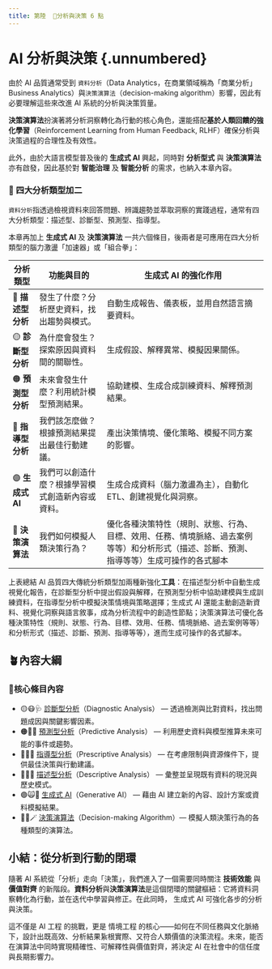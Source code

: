 ```yaml
---
title: 第陸  🔷分析與決策 6 點
---
```

# AI 分析與決策  {.unnumbered}

由於 AI 品質通常受到 `資料分析`（Data Analytics，在商業領域稱為「商業分析」Business Analytics）與`決策演算法`（decision-making algorithm）影響，因此有必要理解這些來改進 AI 系統的分析與決策質量。

**決策演算法**扮演著將分析洞察轉化為行動的核心角色，還能搭配**基於人類回饋的強化學習**（Reinforcement Learning from Human Feedback, RLHF）確保分析與決策過程的合理性及有效性。

此外，由於大語言模型普及後的 **生成式 AI** 興起，同時對 **分析型式** 與 **決策演算法** 亦有啟發，因此基於對 **智能治理** 及 **智能分析** 的需求，也納入本章內容。

### 🔷 四大分析類型加二

`資料分析`指透過檢視資料來回答問題、辨識趨勢並萃取洞察的實踐過程，通常有四大分析類型：描述型、診斷型、預測型、指導型。

本章再加上 **生成式 AI** 及 **決策演算法** 一共六個條目，後兩者是可應用在四大分析類型的腦力激盪「加速器」或「組合拳」：

| 分析類型          | 功能與目的                    | 生成式 AI 的強化作用                                                          |
| ------------- | ------------------------ | --------------------------------------------------------------------- |
| 🔵 **描述型分析**  | 發生了什麼？分析歷史資料，找出趨勢與模式。    | 自動生成報告、儀表板，並用自然語言摘要資料。                                                |
| 🟡 **診斷型分析**  | 為什麼會發生？探索原因與資料間的關聯性。     | 生成假設、解釋異常、模擬因果關係。                                                     |
| 🟠 **預測型分析**  | 未來會發生什麼？利用統計模型預測結果。      | 協助建模、生成合成訓練資料、解釋預測結果。                                                 |
| 🔴 **指導型分析**  | 我們該怎麼做？根據預測結果提出最佳行動建議。   | 產出決策情境、優化策略、模擬不同方案的影響。                                                |
| 🟣 **生成式 AI** | 我們可以創造什麼？根據學習模式創造新內容或資料。 | 生成合成資料（腦力激盪為主），自動化 ETL、創建視覺化與洞察。                                      |
| 🔁 **決策演算法**   | 我們如何模擬人類決策行為？            | 優化各種決策特性（規則、狀態、行為、目標、效用、任務、情境脈絡、過去案例等等）和分析形式（描述、診斷、預測、指導等等）生成可操作的各式腳本 |

上表總結 AI 品質四大傳統分析類型加兩種新強化**工具**：在描述型分析中自動生成視覺化報告，在診斷型分析中提出假設與解釋，在預測型分析中協助建模與生成訓練資料，在指導型分析中模擬決策情境與策略選擇；生成式 AI 還能主動創造新資料、視覺化洞察與語言敘事，成為分析流程中的創造性節點；決策演算法可優化各種決策特性（規則、狀態、行為、目標、效用、任務、情境脈絡、過去案例等等）和分析形式（描述、診斷、預測、指導等等），進而生成可操作的各式腳本。

## 🪴內容大綱

### 🌰核心條目內容

* 🟡😷🩺 [診斷型分析](06-01-analysis_diagnostic.zh-hant)（Diagnostic Analysis） — 透過檢測與比對資料，找出問題成因與關鍵影響因素。  
* 🟠🤠🔮 [預測型分析](06-02-analysis_predictive.zh-hant)（Predictive Analysis） — 利用歷史資料與模型推算未來可能的事件或趨勢。  
* 🔴🧐🧭 [指導型分析](06-03-analysis_prescriptive.zh-hant)（Prescriptive Analysis） — 在考慮限制與資源條件下，提供最佳決策與行動建議。  
* 🔵🤓📘 [描述型分析](06-04-analysis_descriptive.zh-hant)（Descriptive Analysis） — 彙整並呈現既有資料的現況與歷史模式。  
* 🟣🙀🎨 [生成式 AI](06-05-analysis_generative.zh-hant)（Generative AI） — 藉由 AI 建立新的內容、設計方案或資料模擬結果。  
* 🔁😽🪄 [決策演算法](06-06-decision_making_algorithm.zh-hant)（Decision-making Algorithm）— 模擬人類決策行為的各種類型的演算法。

## 小結：從分析到行動的閉環

隨著 AI 系統從「分析」走向「決策」，我們進入了一個需要同時關注 **技術效能** 與 **價值對齊** 的新階段。**資料分析**與**決策演算法**是這個閉環的關鍵樞紐：它將資料洞察轉化為行動，並在迭代中學習與修正。在此同時， 生成式 AI 可強化各步的分析與決策。

這不僅是 AI 工程 的挑戰，更是 情境工程 的核心——如何在不同任務與文化脈絡下，設計出既高效、分析結果紥根實際、又符合人類價值的決策流程。未來，能否在演算法中同時實現精確性、可解釋性與價值對齊，將決定 AI 在社會中的信任度與長期影響力。